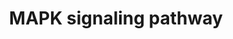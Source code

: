 ---
annotations:
- id: PW:0000007
  parent: signaling pathway
  type: Pathway Ontology
  value: mitogen activated protein kinase signaling pathway
- id: PW:0000007
  parent: signaling pathway
  type: Pathway Ontology
  value: mitogen activated protein kinase signaling pathway
authors:
- S.Burel
- MaintBot
- Khanspers
- Bingo
- MartijnVanIersel
- AlexanderPico
- Ddigles
- Mkutmon
- Zari
- DeSl
- Egonw
- Eweitz
description: 'The mitogen-activated protein kinase (MAPK) cascade is a highly conserved
  module that is involved in various cellular functions, including cell proliferation,
  differentiation and migration. Mammals express at least four distinctly regulated
  groups of MAPKs, extracellular signal-related kinases (ERK)-1/2, Jun amino-terminal
  kinases (JNK1/2/3), p38 proteins (p38alpha/beta/gamma/delta) and ERK5, that are
  activated by specific MAPKKs: MEK1/2 for ERK1/2, MKK3/6 for the p38, MKK4/7 (JNKK1/2)
  for the JNKs, and MEK5 for ERK5. Each MAPKK, however, can be activated by more than
  one MAPKKK, increasing the complexity and diversity of MAPK signalling. Presumably
  each MAPKKK confers responsiveness to distinct stimuli. For example, activation
  of ERK1/2 by growth factors depends on the MAPKKK c-Raf, but other MAPKKKs may activate
  ERK1/2 in response to pro-inflammatory stimuli.  Description reference: KEGG http://www.genome.jp/dbget-bin/www_bget?pathway:map04010  Proteins
  on this pathway have targeted assays available via the [https://assays.cancer.gov/available_assays?wp_id=WP382
  CPTAC Assay Portal]'
last-edited: 2021-06-17
organisms:
- Homo sapiens
redirect_from:
- /index.php/Pathway:WP382
- /instance/WP382
revision: null
schema-jsonld:
- '@context': https://schema.org/
  '@id': https://wikipathways.github.io/pathways/WP382.html
  '@type': Dataset
  creator:
    '@type': Organization
    name: WikiPathways
  description: 'The mitogen-activated protein kinase (MAPK) cascade is a highly conserved
    module that is involved in various cellular functions, including cell proliferation,
    differentiation and migration. Mammals express at least four distinctly regulated
    groups of MAPKs, extracellular signal-related kinases (ERK)-1/2, Jun amino-terminal
    kinases (JNK1/2/3), p38 proteins (p38alpha/beta/gamma/delta) and ERK5, that are
    activated by specific MAPKKs: MEK1/2 for ERK1/2, MKK3/6 for the p38, MKK4/7 (JNKK1/2)
    for the JNKs, and MEK5 for ERK5. Each MAPKK, however, can be activated by more
    than one MAPKKK, increasing the complexity and diversity of MAPK signalling. Presumably
    each MAPKKK confers responsiveness to distinct stimuli. For example, activation
    of ERK1/2 by growth factors depends on the MAPKKK c-Raf, but other MAPKKKs may
    activate ERK1/2 in response to pro-inflammatory stimuli.  Description reference:
    KEGG http://www.genome.jp/dbget-bin/www_bget?pathway:map04010  Proteins on this
    pathway have targeted assays available via the [https://assays.cancer.gov/available_assays?wp_id=WP382
    CPTAC Assay Portal]'
  keywords:
  - AKT1
  - AKT2
  - AKT3
  - ARAF
  - ARRB1
  - ARRB2
  - ATF2
  - ATF4
  - Apoptosis
  - BDNF
  - BRAF
  - CACNA1A
  - CACNA1B
  - CACNA1C
  - CACNA1D
  - CACNA1E
  - CACNA1F
  - CACNA1G
  - CACNA1H
  - CACNA1I
  - CACNA1S
  - CACNA2D1
  - CACNA2D2
  - CACNA2D3
  - CACNA2D4
  - CACNB1
  - CACNB2
  - CACNB3
  - CACNB4
  - CACNG1
  - CACNG2
  - CACNG3
  - CACNG4
  - CACNG5
  - CACNG6
  - CACNG7
  - CACNG8
  - CASP3
  - CD14
  - CDC25B
  - CDC42
  - CHUK
  - CRK
  - CRKL
  - Ca2+
  - Cell cycle
  - DAG
  - DAXX
  - DDIT3
  - DUSP1
  - DUSP10
  - DUSP16
  - DUSP2
  - DUSP3
  - DUSP4
  - DUSP6
  - DUSP7
  - DUSP8
  - DUSP9
  - ECSIT
  - EGF
  - EGFR
  - ELK1
  - ELK4
  - FAS
  - FASLG
  - FGF1
  - FGF10
  - FGF11
  - FGF12
  - FGF13
  - FGF14
  - FGF16
  - FGF17
  - FGF18
  - FGF19
  - FGF2
  - FGF20
  - FGF21
  - FGF22
  - FGF23
  - FGF3
  - FGF4
  - FGF5
  - FGF6
  - FGF7
  - FGF8
  - FGF9
  - FGFR1
  - FGFR2
  - FGFR3
  - FGFR4
  - FLNA
  - FLNB
  - FLNC
  - FOS
  - GADD45A
  - GNA12
  - GNG12
  - GRB2
  - HRAS
  - HSPA1A
  - HSPA1B
  - HSPA1L
  - HSPA2
  - HSPA6
  - HSPA8
  - HSPB1
  - IKBKB
  - IKBKG
  - IL1A
  - IL1B
  - IL1R1
  - IL1R2
  - IP3
  - JUN
  - JUND
  - KRAS
  - LPS
  - LRRK2
  - MAP2K1
  - MAP2K2
  - MAP2K3
  - MAP2K4
  - MAP2K5
  - MAP2K6
  - MAP2K7
  - MAP3K1
  - MAP3K11
  - MAP3K12
  - MAP3K13
  - MAP3K14
  - MAP3K2
  - MAP3K4
  - MAP3K5
  - MAP3K6
  - MAP3K7
  - MAP3K8
  - MAP4K1
  - MAP4K2
  - MAP4K3
  - MAP4K4
  - MAPK1
  - MAPK10
  - MAPK11
  - MAPK12
  - MAPK13
  - MAPK14
  - MAPK3
  - MAPK7
  - MAPK8
  - MAPK8IP1
  - MAPK8IP2
  - MAPK8IP3
  - MAPK9
  - MAPKAPK2
  - MAPKAPK3
  - MAPKAPK5
  - MAPT
  - MAX
  - MEF2C
  - MKNK1
  - MKNK2
  - MP1
  - MRAS
  - MYC
  - NF1
  - NFATC1
  - NFATC3
  - NFKB1
  - NFKB2
  - NGF
  - NLK
  - NR4A1
  - NRAS
  - NTF3
  - NTF4
  - NTRK1
  - NTRK2
  - PAK1
  - PAK2
  - PDGFA
  - PDGFB
  - PDGFRB
  - PLA2G4A
  - PLA2G4B
  - PLA2G4C
  - PLA2G4D
  - PLA2G4E
  - PLA2G4F
  - PPM1A
  - PPM1B
  - PPP3CA
  - PPP3CB
  - PPP3CC
  - PPP3R1
  - PPP3R2
  - PPP5C
  - PPP5D1
  - PRKACA
  - PRKACB
  - PRKACG
  - PRKCA
  - PRKCD
  - PRKCG
  - PTPN5
  - PTPN7
  - PTPRR
  - Phosphatidylinositol
  - RAC1
  - RAC2
  - RAC3
  - RAF1
  - RAP1A
  - RAP1B
  - RAPGEF2
  - RASA1
  - RASA2
  - RASGRF1
  - RASGRF2
  - RASGRP1
  - RASGRP2
  - RASGRP3
  - RASGRP4
  - RELA
  - RELB
  - RPS6KA3
  - RPS6KA4
  - RPS6KA5
  - RRAS
  - RRAS2
  - SOS1
  - SOS2
  - SRF
  - STK3
  - STK4
  - STMN1
  - TAB1
  - TAB2
  - TAOK1
  - TAOK2
  - TAOK3
  - TGFB1
  - TGFB2
  - TGFB3
  - TGFBR1
  - TGFBR2
  - TNF
  - TNFRSF1A
  - TP53
  - TRAF2
  - TRAF6
  - Wnt signaling pathway
  - ZAK
  - cAMP
  - p53 signaling pathway
  - signaling system
  license: CC0
  name: MAPK signaling pathway
seo: CreativeWork
title: MAPK signaling pathway
wpid: WP382
---